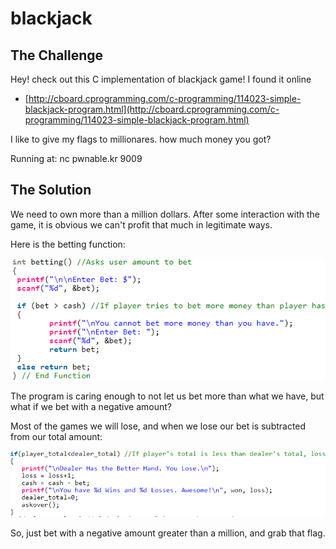 # blackjack

## The Challenge

Hey! check out this C implementation of blackjack game! I found it online

* [http://cboard.cprogramming.com/c-programming/114023-simple-blackjack-program.html](http://cboard.cprogramming.com/c-programming/114023-simple-blackjack-program.html)

I like to give my flags to millionares. how much money you got?

Running at: nc pwnable.kr 9009

## The Solution

We need to own more than a million dollars. After some interaction with the game, it is obvious we can't profit that much in legitimate ways.

Here is the betting function:

![](../.gitbook/assets/image%20%2840%29.png)

The program is caring enough to not let us bet more than what we have, but what if we bet with a negative amount?

Most of the games we will lose, and when we lose our bet is subtracted from our total amount: 

![](../.gitbook/assets/image%20%2839%29.png)

So, just bet with a negative amount greater than a million, and grab that flag.

